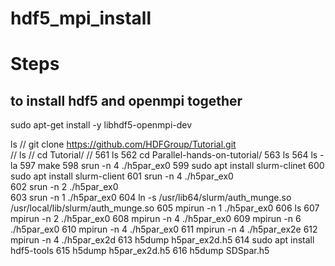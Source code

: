 # hdf5_mpi_install
# Steps
## to install hdf5 and openmpi together
sudo apt-get install -y libhdf5-openmpi-dev  <br/>

 ls
//
git clone https://github.com/HDFGroup/Tutorial.git   <br/>
//
ls 
//
cd Tutorial/  //
  561  ls
  562  cd Parallel-hands-on-tutorial/
  563  ls
  564  ls -la
  597  make
  598  srun -n 4 ./h5par_ex0
  599  sudo apt install slurm-clinet
  600  sudo apt install slurm-client
  601  srun -n 4 ./h5par_ex0<br/>
  602  srun -n 2 ./h5par_ex0<br/>
  603  srun -n 1 ./h5par_ex0
  604  ln -s /usr/lib64/slurm/auth_munge.so /usr/local/lib/slurm/auth_munge.so
  605  mpirun -n 1 ./h5par_ex0
  606  ls
  607  mpirun -n 2 ./h5par_ex0
  608  mpirun -n 4 ./h5par_ex0
  609  mpirun -n 6 ./h5par_ex0
  610  mpirun -n 4 ./h5par_ex0
  611  mpirun -n 4 ./h5par_ex2e
  612  mpirun -n 4 ./h5par_ex2d
  613  h5dump h5par_ex2d.h5
  614  sudo apt install hdf5-tools
  615  h5dump h5par_ex2d.h5
  616  h5dump SDSpar.h5
